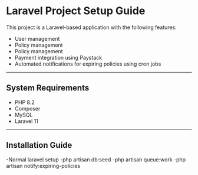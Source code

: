 <!-- Before setup -->
# Laravel Project Setup Guide

This project is a Laravel-based application with the following features:
- User management
- Policy management
- Policy management
- Payment integration using Paystack
- Automated notifications for expiring policies using cron jobs

---

## **System Requirements**
- PHP 8.2
- Composer
- MySQL
- Laravel  11 

---

## **Installation Guide**
-Normal laravel setup 
-php artisan db:seed
-php artisan queue:work
-php artisan notify:expiring-policies
